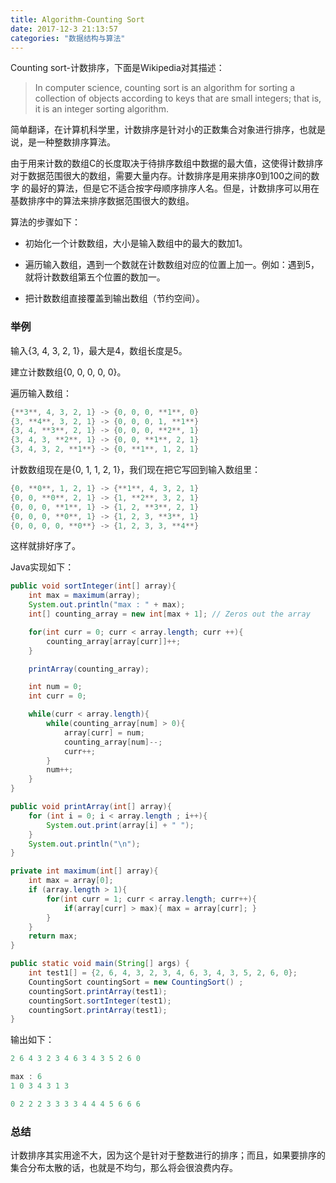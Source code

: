 ```yaml
---
title: Algorithm-Counting Sort
date: 2017-12-3 21:13:57
categories: "数据结构与算法"
---
```


Counting sort-计数排序，下面是Wikipedia对其描述：

>In computer science, counting sort is an algorithm for sorting a collection of objects according to keys that are small
 integers; that is, it is an integer sorting algorithm.
 
简单翻译，在计算机科学里，计数排序是针对小的正数集合对象进行排序，也就是说，是一种整数排序算法。

<!--more-->

由于用来计数的数组C的长度取决于待排序数组中数据的最大值，这使得计数排序对于数据范围很大的数组，需要大量内存。计数排序是用来排序0到100之间的数字
的最好的算法，但是它不适合按字母顺序排序人名。但是，计数排序可以用在基数排序中的算法来排序数据范围很大的数组。

算法的步骤如下：

* 初始化一个计数数组，大小是输入数组中的最大的数加1。
  
* 遍历输入数组，遇到一个数就在计数数组对应的位置上加一。例如：遇到5，就将计数数组第五个位置的数加一。
  
* 把计数数组直接覆盖到输出数组（节约空间）。

### 举例

输入{3, 4, 3, 2, 1}，最大是4，数组长度是5。

建立计数数组{0, 0, 0, 0, 0}。

遍历输入数组：

```java 
{**3**, 4, 3, 2, 1} -> {0, 0, 0, **1**, 0}
{3, **4**, 3, 2, 1} -> {0, 0, 0, 1, **1**}
{3, 4, **3**, 2, 1} -> {0, 0, 0, **2**, 1}
{3, 4, 3, **2**, 1} -> {0, 0, **1**, 2, 1}
{3, 4, 3, 2, **1**} -> {0, **1**, 1, 2, 1}
```

计数数组现在是{0, 1, 1, 2, 1}，我们现在把它写回到输入数组里：

```java 
{0, **0**, 1, 2, 1} -> {**1**, 4, 3, 2, 1}
{0, 0, **0**, 2, 1} -> {1, **2**, 3, 2, 1}
{0, 0, 0, **1**, 1} -> {1, 2, **3**, 2, 1}
{0, 0, 0, **0**, 1} -> {1, 2, 3, **3**, 1}
{0, 0, 0, 0, **0**} -> {1, 2, 3, 3, **4**}
```

这样就排好序了。

Java实现如下：

```java 
public void sortInteger(int[] array){
    int max = maximum(array);
    System.out.println("max : " + max);
    int[] counting_array = new int[max + 1]; // Zeros out the array

    for(int curr = 0; curr < array.length; curr ++){
        counting_array[array[curr]]++;
    }

    printArray(counting_array);

    int num = 0;
    int curr = 0;

    while(curr < array.length){
        while(counting_array[num] > 0){
            array[curr] = num;
            counting_array[num]--;
            curr++;
        }
        num++;
    }
}

public void printArray(int[] array){
    for (int i = 0; i < array.length ; i++){
        System.out.print(array[i] + " ");
    }
    System.out.println("\n");
}

private int maximum(int[] array){
    int max = array[0];
    if (array.length > 1){
        for(int curr = 1; curr < array.length; curr++){
            if(array[curr] > max){ max = array[curr]; }
        }
    }
    return max;
}

public static void main(String[] args) {
    int test1[] = {2, 6, 4, 3, 2, 3, 4, 6, 3, 4, 3, 5, 2, 6, 0};
    CountingSort countingSort = new CountingSort() ;
    countingSort.printArray(test1);
    countingSort.sortInteger(test1);
    countingSort.printArray(test1);
}
```

输出如下：

```java 
2 6 4 3 2 3 4 6 3 4 3 5 2 6 0 

max : 6
1 0 3 4 3 1 3 

0 2 2 2 3 3 3 3 4 4 4 5 6 6 6 
```

### 总结

计数排序其实用途不大，因为这个是针对于整数进行的排序；而且，如果要排序的集合分布太散的话，也就是不均匀，那么将会很浪费内存。

